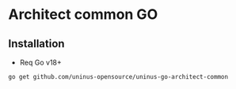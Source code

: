 # Architect common GO

## Installation
- Req Go v18+

```bash
go get github.com/uninus-opensource/uninus-go-architect-common
```
